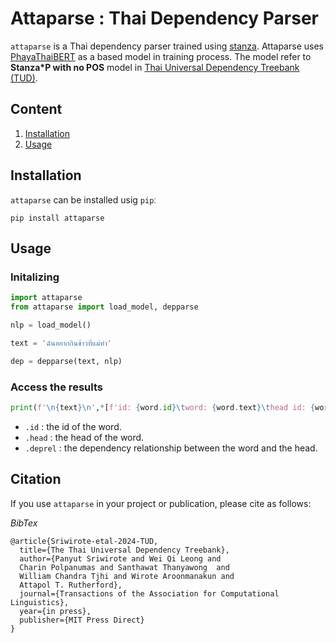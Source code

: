 # Attaparse : Thai Dependency Parser
`attaparse` is a Thai dependency parser trained using [stanza](https://github.com/stanfordnlp/stanza/tree/main). Attaparse uses [PhayaThaiBERT](https://huggingface.co/clicknext/phayathaibert) as a based model in training process. The model refer to **Stanza*P with no POS** model in [Thai Universal Dependency Treebank (TUD)](https://github.com/nlp-chula/TUD).

## Content
1. [Installation](#installation)
2. [Usage](#Usage)

## Installation
`attaparse` can be installed usig `pip`ː
```
pip install attaparse
```

## Usage

### Initalizing

```python
import attaparse
from attaparse import load_model, depparse

nlp = load_model()
```

```python
text = 'ฉันอยากกินข้าวที่แม่ทำ'

dep = depparse(text, nlp)
```

### Access the results

```python
print(f'\n{text}\n',*[f'id: {word.id}\tword: {word.text}\thead id: {word.head}\thead: {sent.words[word.head-1].text if word.head > 0 else "root"}\tdeprel: {word.deprel}' for sent in dep.sentences for word in sent.words], sep='\n')
```
- `.id` : the id of the word.
- `.head` : the head of the word.
- `.deprel` : the dependency relationship between the word and the head.



## Citation
If you use `attaparse` in your project or publication, please cite as follows:

*BibTex*

```
@article{Sriwirote-etal-2024-TUD,
  title={The Thai Universal Dependency Treebank},
  author={Panyut Sriwirote and Wei Qi Leong and 
  Charin Polpanumas and Santhawat Thanyawong  and 
  William Chandra Tjhi and Wirote Aroonmanakun and 
  Attapol T. Rutherford},
  journal={Transactions of the Association for Computational Linguistics},
  year={in press},
  publisher={MIT Press Direct}
}
```